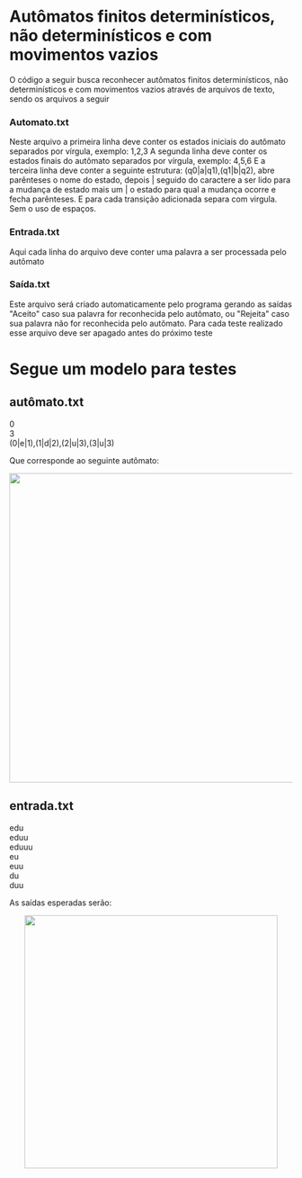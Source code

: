 # Autômatos finitos determinísticos, não determinísticos e com movimentos vazios

O código a seguir busca reconhecer autômatos finitos determinísticos, não determinísticos e com movimentos vazios através de arquivos de texto, sendo os arquivos a seguir

### Automato.txt
Neste arquivo a primeira linha deve conter os estados iniciais do autômato separados por vírgula, exemplo: 1,2,3
A segunda linha deve conter os estados finais do autômato separados por vírgula, exemplo: 4,5,6
E a terceira linha deve conter a seguinte estrutura: (q0|a|q1),(q1|b|q2), abre parênteses o nome do estado, depois | seguido do caractere a ser lido para a mudança de estado mais um | o estado para qual a mudança ocorre e fecha parênteses. E para cada transição adicionada separa com virgula. Sem o uso de espaços.

### Entrada.txt
Aqui cada linha do arquivo deve conter uma palavra a ser processada pelo autômato

### Saída.txt
Este arquivo será criado automaticamente pelo programa gerando as saídas "Aceito" caso sua palavra for reconhecida pelo autômato, ou "Rejeita" caso sua palavra não for reconhecida pelo autômato. 
Para cada teste realizado esse arquivo deve ser apagado antes do próximo teste

# Segue um modelo para testes
## autômato.txt
0 <br>
3 <br>
(0|e|1),(1|d|2),(2|u|3),(3|u|3)

Que corresponde ao seguinte autômato:
<div align="center">
<img src="https://user-images.githubusercontent.com/85192052/129608335-d6f244f7-572b-451f-a4af-a03b9567b494.png" width="550px" />
</div>

## entrada.txt
edu<br>
eduu<br>
eduuu<br>
eu<br>
euu<br>
du<br>
duu<br>

As saídas esperadas serão:<br>
<div align="center">
<img src="https://user-images.githubusercontent.com/85192052/129608729-cd7f3ab3-e163-4e92-bca6-4e94fdbc5542.png" width="450px" />
</div>
